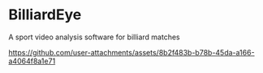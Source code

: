 # BilliardEye
A sport video analysis software for billiard matches



https://github.com/user-attachments/assets/8b2f483b-b78b-45da-a166-a4064f8a1e71

